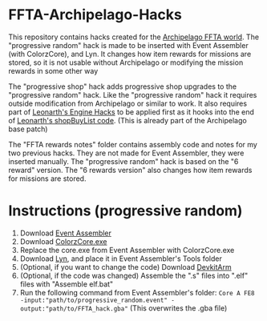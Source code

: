# FFTA-Archipelago-Hacks
This repository contains hacks created for the [Archipelago FFTA world](https://github.com/spicynun/Archipelago/tree/ffta).
The "progressive random" hack is made to be inserted with Event Assembler (with ColorzCore), and Lyn. 
It changes how item rewards for missions are stored, so it is not usable without Archipelago or modifying the mission rewards in some other way

The "progressive shop" hack adds progressive shop upgrades to the "progressive random" hack. 
Like the "progressive random" hack it requires outside modification from Archipelago or similar to work. 
It also requires part of [Leonarth's Engine Hacks](https://github.com/LeonarthCG/FFTA_Engine_Hacks) to be applied first as it hooks into the end of [Leonarth's shopBuyList code](https://github.com/LeonarthCG/FFTA_Engine_Hacks/blob/master/Engine%20Hacks/newInventory/ASM/shopBuyList.s). (This is already part of the Archipelago base patch)

The "FFTA rewards notes" folder contains assembly code and notes for my two previous hacks. They are not made for Event Assembler, they were inserted manually.
The "progressive random" hack is based on the "6 reward" version. The "6 rewards version" also changes how item rewards for missions are stored.

# Instructions (progressive random)
1. Download [Event Assembler](http://feuniverse.us/t/event-assembler/1749)
2. Download [ColorzCore.exe](https://github.com/FireEmblemUniverse/ColorzCore/blob/master/ColorzCore/bin/Release/ColorzCore.exe)
3. Replace the core.exe from Event Assembler with ColorzCore.exe
4. Download [Lyn](https://github.com/StanHash/lyn), and place it in Event Assembler's Tools folder
5. (Optional, if you want to change the code) Download [DevkitArm](https://devkitpro.org/wiki/Getting_Started)
6. (Optional, if the code was changed) Assemble the ".s" files into ".elf" files with "Assemble elf.bat"
7. Run the following command from Event Assembler's folder: `Core A FE8 -input:"path/to/progressive_random.event" -output:"path/to/FFTA_hack.gba"` (This overwrites the .gba file)
